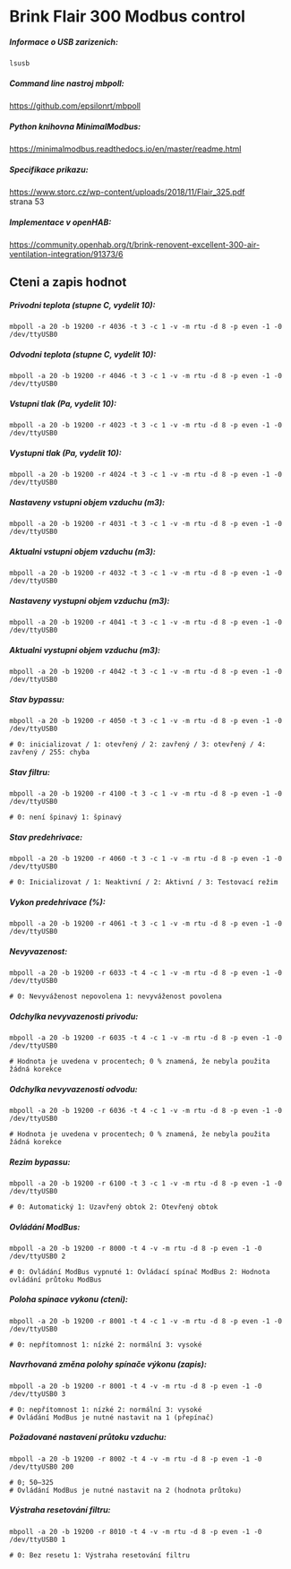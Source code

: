# Brink Flair 300 Modbus control

##### Informace o USB zarizenich:
    lsusb

##### Command line nastroj mbpoll:
https://github.com/epsilonrt/mbpoll

##### Python knihovna MinimalModbus:
https://minimalmodbus.readthedocs.io/en/master/readme.html

##### Specifikace prikazu:
https://www.storc.cz/wp-content/uploads/2018/11/Flair_325.pdf \
strana 53

##### Implementace v openHAB:
https://community.openhab.org/t/brink-renovent-excellent-300-air-ventilation-integration/91373/6

## Cteni a zapis hodnot 

##### Privodni teplota (stupne C, vydelit 10):
    mbpoll -a 20 -b 19200 -r 4036 -t 3 -c 1 -v -m rtu -d 8 -p even -1 -0 /dev/ttyUSB0

##### Odvodni teplota (stupne C, vydelit 10):
    mbpoll -a 20 -b 19200 -r 4046 -t 3 -c 1 -v -m rtu -d 8 -p even -1 -0 /dev/ttyUSB0

##### Vstupni tlak (Pa, vydelit 10):
    mbpoll -a 20 -b 19200 -r 4023 -t 3 -c 1 -v -m rtu -d 8 -p even -1 -0 /dev/ttyUSB0

##### Vystupni tlak (Pa, vydelit 10):
    mbpoll -a 20 -b 19200 -r 4024 -t 3 -c 1 -v -m rtu -d 8 -p even -1 -0 /dev/ttyUSB0

##### Nastaveny vstupni objem vzduchu (m3):
    mbpoll -a 20 -b 19200 -r 4031 -t 3 -c 1 -v -m rtu -d 8 -p even -1 -0 /dev/ttyUSB0

##### Aktualni vstupni objem vzduchu (m3):
    mbpoll -a 20 -b 19200 -r 4032 -t 3 -c 1 -v -m rtu -d 8 -p even -1 -0 /dev/ttyUSB0

##### Nastaveny vystupni objem vzduchu (m3):
    mbpoll -a 20 -b 19200 -r 4041 -t 3 -c 1 -v -m rtu -d 8 -p even -1 -0 /dev/ttyUSB0

##### Aktualni vystupni objem vzduchu (m3):
    mbpoll -a 20 -b 19200 -r 4042 -t 3 -c 1 -v -m rtu -d 8 -p even -1 -0 /dev/ttyUSB0

##### Stav bypassu:
    mbpoll -a 20 -b 19200 -r 4050 -t 3 -c 1 -v -m rtu -d 8 -p even -1 -0 /dev/ttyUSB0

    # 0: inicializovat / 1: otevřený / 2: zavřený / 3: otevřený / 4: zavřený / 255: chyba

##### Stav filtru:
    mbpoll -a 20 -b 19200 -r 4100 -t 3 -c 1 -v -m rtu -d 8 -p even -1 -0 /dev/ttyUSB0

    # 0: není špinavý 1: špinavý

##### Stav predehrivace:
    mbpoll -a 20 -b 19200 -r 4060 -t 3 -c 1 -v -m rtu -d 8 -p even -1 -0 /dev/ttyUSB0

    # 0: Inicializovat / 1: Neaktivní / 2: Aktivní / 3: Testovací režim

##### Vykon predehrivace (%):
    mbpoll -a 20 -b 19200 -r 4061 -t 3 -c 1 -v -m rtu -d 8 -p even -1 -0 /dev/ttyUSB0

##### Nevyvazenost:
    mbpoll -a 20 -b 19200 -r 6033 -t 4 -c 1 -v -m rtu -d 8 -p even -1 -0 /dev/ttyUSB0

    # 0: Nevyváženost nepovolena 1: nevyváženost povolena

##### Odchylka nevyvazenosti privodu:
    mbpoll -a 20 -b 19200 -r 6035 -t 4 -c 1 -v -m rtu -d 8 -p even -1 -0 /dev/ttyUSB0

    # Hodnota je uvedena v procentech; 0 % znamená, že nebyla použita žádná korekce

##### Odchylka nevyvazenosti odvodu:
    mbpoll -a 20 -b 19200 -r 6036 -t 4 -c 1 -v -m rtu -d 8 -p even -1 -0 /dev/ttyUSB0

    # Hodnota je uvedena v procentech; 0 % znamená, že nebyla použita žádná korekce

##### Rezim bypassu:
    mbpoll -a 20 -b 19200 -r 6100 -t 3 -c 1 -v -m rtu -d 8 -p even -1 -0 /dev/ttyUSB0

    # 0: Automatický 1: Uzavřený obtok 2: Otevřený obtok

##### Ovládání ModBus:
    mbpoll -a 20 -b 19200 -r 8000 -t 4 -v -m rtu -d 8 -p even -1 -0 /dev/ttyUSB0 2
    
    # 0: Ovládání ModBus vypnuté 1: Ovládací spínač ModBus 2: Hodnota ovládání průtoku ModBus

##### Poloha spinace vykonu (cteni):
    mbpoll -a 20 -b 19200 -r 8001 -t 4 -c 1 -v -m rtu -d 8 -p even -1 -0 /dev/ttyUSB0

    # 0: nepřítomnost 1: nízké 2: normální 3: vysoké

##### Navrhovaná změna polohy spínače výkonu (zapis):
    mbpoll -a 20 -b 19200 -r 8001 -t 4 -v -m rtu -d 8 -p even -1 -0 /dev/ttyUSB0 3

    # 0: nepřítomnost 1: nízké 2: normální 3: vysoké
    # Ovládání ModBus je nutné nastavit na 1 (přepínač)

##### Požadované nastavení průtoku vzduchu:
    mbpoll -a 20 -b 19200 -r 8002 -t 4 -v -m rtu -d 8 -p even -1 -0 /dev/ttyUSB0 200

    # 0; 50–325
    # Ovládání ModBus je nutné nastavit na 2 (hodnota průtoku)

##### Výstraha resetování filtru:
    mbpoll -a 20 -b 19200 -r 8010 -t 4 -v -m rtu -d 8 -p even -1 -0 /dev/ttyUSB0 1

    # 0: Bez resetu 1: Výstraha resetování filtru
